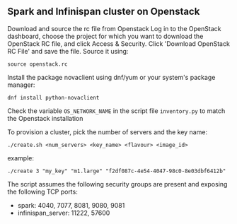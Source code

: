 ## Spark and Infinispan cluster on Openstack

Download and source the rc file from Openstack
Log in to the OpenStack dashboard, choose the project for which you want 
to download the OpenStack RC file, and click Access & Security.
Click 'Download OpenStack RC File' and save the file. Source it using:

```
source openstack.rc
```

Install the package novaclient using dnf/yum or your system's package manager:

```
dnf install python-novaclient
```

Check the variable ```OS_NETWORK_NAME``` in the script file ```inventory.py``` to 
match the Openstack installation


To provision a cluster, pick the number of servers and the key name:

```
./create.sh <num_servers> <key_name> <flavour> <image_id>
```

example:

```
./create 3 "my_key" "m1.large" "f2df087c-4e54-4047-98c0-8e03dbf6412b"
```

The script assumes the following security groups are present and exposing the following TCP ports:

* spark: 4040, 7077, 8081, 9080, 9081
* infinispan_server: 11222, 57600

